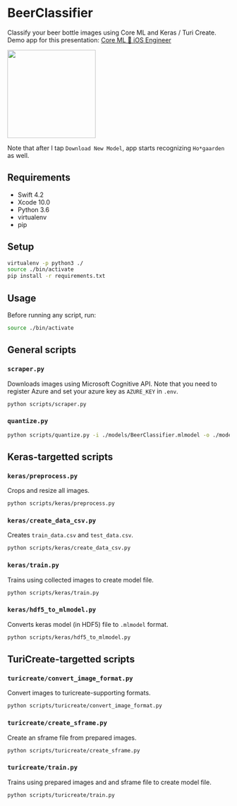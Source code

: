 # BeerClassifier

Classify your beer bottle images using Core ML and Keras / Turi Create.  
Demo app for this presentation: [Core ML 🏃 iOS Engineer](https://speakerdeck.com/_shingt/core-ml-ios-engineer)

<img width=200 src="https://user-images.githubusercontent.com/1391330/34070759-3e81a024-e2af-11e7-95c8-6f63297d8688.gif">

Note that after I tap `Download New Model`, app starts recognizing `Ho*gaarden` as well.

## Requirements

* Swift 4.2
* Xcode 10.0
* Python 3.6
* virtualenv
* pip

## Setup

```sh
virtualenv -p python3 ./
source ./bin/activate
pip install -r requirements.txt
```

## Usage

Before running any script, run:

```sh
source ./bin/activate
```

## General scripts

### `scraper.py`

Downloads images using Microsoft Cognitive API.
Note that you need to register Azure and set your azure key as `AZURE_KEY` in `.env`.

```sh
python scripts/scraper.py
```

### `quantize.py`

```sh
python scripts/quantize.py -i ./models/BeerClassifier.mlmodel -o ./models/BeerClassifierQuantized.mlmodel
```

## Keras-targetted scripts

### `keras/preprocess.py`

Crops and resize all images.

```sh
python scripts/keras/preprocess.py
```

### `keras/create_data_csv.py`

Creates `train_data.csv` and `test_data.csv`.

```sh
python scripts/keras/create_data_csv.py
```

### `keras/train.py`

Trains using collected images to create model file.

```sh
python scripts/keras/train.py
```

### `keras/hdf5_to_mlmodel.py`

Converts keras model (in HDF5) file to `.mlmodel` format.

```sh
python scripts/keras/hdf5_to_mlmodel.py
```

## TuriCreate-targetted scripts

### `turicreate/convert_image_format.py`

Convert images to turicreate-supporting formats.

```sh
python scripts/turicreate/convert_image_format.py
```

### `turicreate/create_sframe.py`

Create an sframe file from prepared images.

```sh
python scripts/turicreate/create_sframe.py
```

### `turicreate/train.py`

Trains using prepared images and and sframe file to create model file.

```sh
python scripts/turicreate/train.py
```

